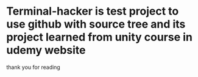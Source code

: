 # Terminal-hacker is test project to use github with source tree and its project learned from unity course in udemy website
thank you for reading
